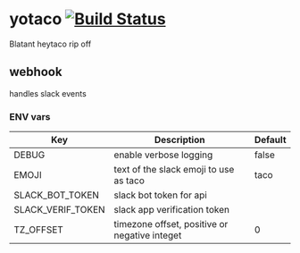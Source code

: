 # yotaco [![Build Status](https://travis-ci.org/tyrm/yotaco.svg?branch=master)](https://travis-ci.org/tyrm/yotaco)
Blatant heytaco rip off

## webhook
handles slack events

### ENV vars
| Key               | Description                                   | Default  |
| ----------------- | --------------------------------------------- | -------- |
| DEBUG             | enable verbose logging                        | false    |
| EMOJI             | text of the slack emoji to use as taco        | taco     |
| SLACK_BOT_TOKEN   | slack bot token for api                       |          |
| SLACK_VERIF_TOKEN | slack app verification token                  |          |
| TZ_OFFSET         | timezone offset, positive or negative integet | 0        |